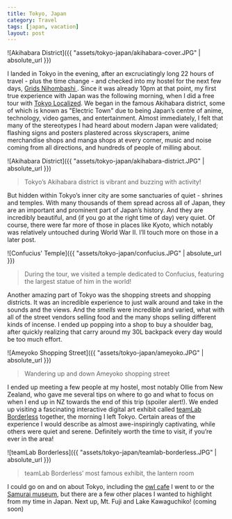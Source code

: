 ```yaml
---
title: Tokyo, Japan
category: Travel
tags: [japan, vacation]
layout: post
---
```


![Akihabara District]({{ "assets/tokyo-japan/akihabara-cover.JPG" | absolute_url }})

I landed in Tokyo in the evening, after an excruciatingly long 22 hours of travel - plus the time change - and checked into my hostel for the next few days, [Grids Nihombashi ](https://www.grids-hostel.com/hostels/nihonbashi-east/). Since it was already 10pm at that point, my first true experience with Japan was the following morning, when I did a free tour with [Tokyo Localized](https://www.tokyolocalized.com/). We began in the famous Akihabara district, some of which is known as "Electric Town" due to being Japan’s centre of anime, technology, video games, and entertainment. Almost immediately, I felt that many of the stereotypes I had heard about modern Japan were validated; flashing signs and posters plastered across skyscrapers, anime merchandise shops and manga shops at every corner, music and noise coming from all directions, and hundreds of people of milling about.<!--more-->

![Akihabara District]({{ "assets/tokyo-japan/akihabara-district.JPG" | absolute_url }})
> Tokyo’s Akihabara district is vibrant and buzzing with activity!

But hidden within Tokyo’s inner city are some sanctuaries of quiet - shrines and temples. With many thousands of them spread across all of Japan, they are an important and prominent part of Japan’s history. And they are incredibly beautiful, and (if you go at the right time of day) very quiet. Of course, there were far more of those in places like Kyoto, which notably was relatively untouched during World War II. I’ll touch more on those in a later post.

![Confucius' Temple]({{ "assets/tokyo-japan/confucius.JPG" | absolute_url }})
> During the tour, we visited a temple dedicated to Confucius, featuring the largest statue of him in the world!

Another amazing part of Tokyo was the shopping streets and shopping districts. It was an incredible experience to just walk around and take in the sounds and the views. And the *smells* were incredible and varied, what with all of the street vendors selling food and the many shops selling different kinds of incense. I ended up popping into a shop to buy a shoulder bag, after quickly realizing that carry around my 30L backpack every day would be too much effort.

![Ameyoko Shopping Street]({{ "assets/tokyo-japan/ameyoko.JPG" | absolute_url }})
> Wandering up and down Ameyoko shopping street

I ended up meeting a few people at my hostel, most notably Ollie from New Zealand, who gave me several tips on where to go and what to focus on when I end up in NZ towards the end of this trip (spoiler alert!). We ended up visiting a fascinating interactive digital art exhibit called [teamLab Borderless](https://borderless.teamlab.art/) together, the morning I left Tokyo. Certain areas of the experience I would describe as almost awe-inspiringly captivating, while others were quiet and serene. Definitely worth the time to visit, if you’re ever in the area!

![teamLab Borderless]({{ "assets/tokyo-japan/teamlab-borderless.JPG" | absolute_url }})
> teamLab Borderless’ most famous exhibit, the lantern room

I could go on and on about Tokyo, including the [owl cafe](http://akiba2960.com/) I went to or the [Samurai museum](https://www.samuraimuseum.jp/en/), but there are a few other places I wanted to highlight from my time in Japan. Next up, Mt. Fuji and Lake Kawaguchiko! (coming soon)